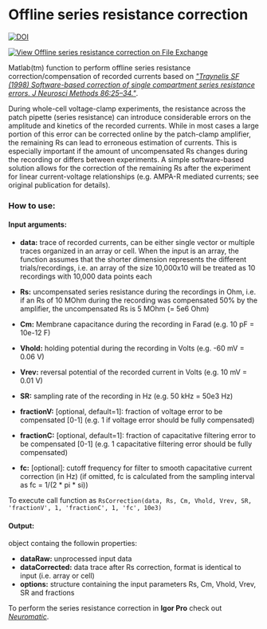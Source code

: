 # Offline series resistance correction 
[![DOI](https://zenodo.org/badge/154884750.svg)](https://zenodo.org/badge/latestdoi/154884750)

[![View Offline series resistance correction on File Exchange](https://www.mathworks.com/matlabcentral/images/matlab-file-exchange.svg)](https://de.mathworks.com/matlabcentral/fileexchange/69249-offline-series-resistance-correction)

Matlab(tm) function to perform offline series resistance correction/compensation of recorded currents based on [*"Traynelis SF (1998) Software-based correction of single compartment series resistance errors. J Neurosci Methods 86:25–34."*](https://dx.doi.org/10.1016/S0165-0270(98)00140-X). 



During whole-cell voltage-clamp experiments, the resistance across the patch pipette (series resistance) can introduce considerable errors on the amplitude and kinetics of the recorded currents. While in most cases a large portion of this error can be corrected online by the patch-clamp amplifier, the remaining Rs can lead to erroneous estimation of currents. This is especially important if the amount of uncompensated Rs changes during the recording or differs between experiments. A simple software-based solution allows for the correction of the remaining Rs after the experiment for linear current-voltage relationships (e.g. AMPA-R mediated currents; see original publication for details).

### How to use:

#### Input arguments:

- **data:** trace of recorded currents, can be either single vector or multiple traces organized in an array or cell. When the input is an array, the function assumes that the shorter dimension represents the different trials/recordings, i.e. an array of the size 10,000x10 will be treated as 10 recordings with 10,000 data points each

- **Rs:** uncompensated series resistance during the recordings in Ohm, i.e. if an Rs of 10 MOhm during the recording was compensated 50% by the amplifier, the uncompensated Rs is 5 MOhm (= 5e6 Ohm)
- **Cm:** Membrane capacitance during the recording in Farad (e.g. 10 pF = 10e-12 F)
- **Vhold:** holding potential during the recording in Volts (e.g. -60 mV = 0.06 V)
- **Vrev:** reversal potential of the recorded current in Volts (e.g. 10 mV = 0.01 V)
- **SR:** sampling rate of the recording in Hz (e.g. 50 kHz = 50e3 Hz)
- **fractionV:** [optional, default=1]: fraction of voltage error to be compensated [0-1] (e.g. 1 if voltage error should be fully compensated)
- **fractionC:** [optional, default=1]: fraction of capacitative filtering error to be compensated [0-1] (e.g. 1 capacitative filtering error should be fully compensated)
- **fc:** [optional]: cutoff frequency for filter to smooth capacitative current correction (in Hz) (if omitted, fc is calculated from the sampling interval as fc = 1/(2 * pi * si))

To execute call function as `RsCorrection(data, Rs, Cm, Vhold, Vrev, SR, 'fractionV', 1, 'fractionC', 1, 'fc', 10e3)
	`

#### Output:

object containg the followin properties:
- **dataRaw:** unprocessed input data 
- **dataCorrected:** data trace after Rs correction, format is identical to input (i.e. array or cell)
- **options:** structure containing the input parameters Rs, Cm, Vhold, Vrev, SR and fractions

To perform the series resistance correction in **Igor Pro** check out [*Neuromatic*](https://github.com/SilverLabUCL/NeuroMatic/tree/master).
